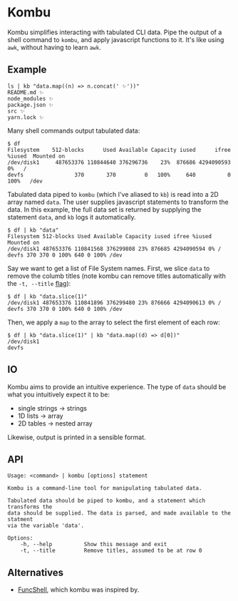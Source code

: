 # Kombu

Kombu simplifies interacting with tabulated CLI data. Pipe the output of a shell command to `kombu`, and apply javascript functions to it. It's like using `awk`, without having to learn `awk`.

## Example

```shell
ls | kb "data.map((n) => n.concat(' ✨'))"
README.md ✨
node_modules ✨
package.json ✨
src ✨
yarn.lock ✨
```

Many shell commands output tabulated data:

```shell
$ df
Filesystem    512-blocks      Used Available Capacity iused      ifree %iused  Mounted on
/dev/disk1     487653376 110844640 376296736    23%  876686 4294090593    0%   /
devfs                370       370         0   100%     640          0  100%   /dev
```

Tabulated data piped to `kombu` (which I've aliased to `kb`) is read into a 2D array named `data`. The user supplies javascript statements to transform the data. In this example, the full data set is returned by supplying the statement `data`, and `kb` logs it automatically.

```shell
$ df | kb "data"
Filesystem 512-blocks Used Available Capacity iused ifree %iused Mounted on
/dev/disk1 487653376 110841568 376299808 23% 876685 4294090594 0% /
devfs 370 370 0 100% 640 0 100% /dev
```

Say we want to get a list of File System  names. First, we slice `data` to remove the columb titles (note kombu can remove titles automatically with the `-t, --title` [flag](#api)):

```shell
$ df | kb "data.slice(1)"
/dev/disk1 487653376 110841896 376299480 23% 876666 4294090613 0% /
devfs 370 370 0 100% 640 0 100% /dev
```

Then, we apply a `map` to the array to select the first element of each row:

```shell
$ df | kb "data.slice(1)" | kb "data.map((d) => d[0])"
/dev/disk1
devfs
```

## IO

Kombu aims to provide an intuitive experience. The type of `data` should be
what you intuitively expect it to be:

- single strings -> strings
- 1D lists -> array
- 2D tables -> nested array

Likewise, output is printed in a sensible format.

## API

```
Usage: <command> | kombu [options] statement

Kombu is a command-line tool for manipulating tabulated data.

Tabulated data should be piped to kombu, and a statement which transforms the
data should be supplied. The data is parsed, and made available to the statment
via the variable 'data'.

Options:
    -h, --help          Show this message and exit
    -t, --title         Remove titles, assumed to be at row 0
```

## Alternatives

- [FuncShell](https://github.com/iostreamer-X/FuncShell), which kombu was inspired by.
